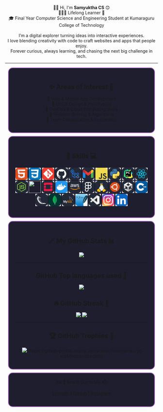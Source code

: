 <p align="center">
  👋🏻 Hi, I'm <b>Samyuktha CS</b> 😊<br>
  👩🏻‍💻 Lifelong Learner 🌟<br>
  🎓 Final Year Computer Science and Engineering Student at Kumaraguru College of Technology<br><br>
  I’m a digital explorer turning ideas into interactive experiences.<br>
  I love blending creativity with code to craft websites and apps that people enjoy.<br>
  Forever curious, always learning, and chasing the next big challenge in tech.
</p>


---

<div align="center" style="border:2px solid #9b59b6; border-radius:15px; padding:20px; margin:10px; background-color:#1e1e2f;">
<h2>✨ Areas of Interest 🔮</h2>
<p>
🔹 Web & Mobile App Development <br>
🔹 UI/UX Design & Prototyping <br>
🔹 DevOps & Cloud Computing :AWS <br>
🔹 Problem-Solving & Algorithms <br>
🔹 Team Collaboration & Leadership
</p>
</div>

<div align="center" style="border:2px solid #9b59b6; border-radius:15px; padding:20px; margin:10px; background-color:#1e1e2f;">
<h2> 🚀 Skills 💻</h2>
<p>
<img src="https://github.com/tandpfun/skill-icons/blob/main/icons/HTML.svg" width="40" height="40" />
<img src="https://github.com/tandpfun/skill-icons/blob/main/icons/CSS.svg" width="40" height="40" />
<img src="https://github.com/tandpfun/skill-icons/blob/main/icons/Git.svg" width="40" height="40"/>
<img src="https://github.com/tandpfun/skill-icons/blob/main/icons/Github-Dark.svg" width="40" height="40"/>
<img src="https://github.com/tandpfun/skill-icons/blob/main/icons/GithubActions-Dark.svg" width="40" height="40"/>
<img src="https://github.com/tandpfun/skill-icons/blob/main/icons/Gmail-Dark.svg" width="40" height="40"/>
<img src="https://github.com/tandpfun/skill-icons/blob/main/icons/JavaScript.svg" width="40" height="40" />
<img src="https://github.com/tandpfun/skill-icons/blob/main/icons/Python-Dark.svg" width="40" height="40" />
<img src="https://github.com/tandpfun/skill-icons/blob/main/icons/PyCharm-Dark.svg" width="40" height="40" />
<img src="https://github.com/tandpfun/skill-icons/blob/main/icons/React-Dark.svg" width="40" height="40" />
<img src="https://github.com/tandpfun/skill-icons/blob/main/icons/NodeJS-Dark.svg" width="40" height="40" />
<img src="https://github.com/tandpfun/skill-icons/blob/main/icons/Kali-Dark.svg" width="40" height="40" />
<img src="https://github.com/tandpfun/skill-icons/blob/main/icons/OpenStack-Dark.svg" width="40" height="40" />
<img src="https://github.com/tandpfun/skill-icons/blob/main/icons/Docker.svg" width="40" height="40" />
<img src="https://github.com/tandpfun/skill-icons/blob/main/icons/AWS-Dark.svg" width="40" height="40" />
<img src="https://github.com/tandpfun/skill-icons/blob/main/icons/Figma-Dark.svg" width="40" height="40"/>
<img src="https://github.com/tandpfun/skill-icons/blob/main/icons/Linux-Dark.svg" width="40" height="40"/>
<img src="https://github.com/tandpfun/skill-icons/blob/main/icons/Ubuntu-Dark.svg" width="40" height="40"/>
<img src="https://github.com/tandpfun/skill-icons/blob/main/icons/Unity-Dark.svg" width="40" height="40"/>
<img src="https://github.com/tandpfun/skill-icons/blob/main/icons/CPP.svg" width="40" height="40" />
<img src="https://github.com/tandpfun/skill-icons/blob/main/icons/Flask-Dark.svg"width="40" height="40" />
<img src="https://github.com/tandpfun/skill-icons/blob/main/icons/MongoDB.svg" width="40" height="40"/>
<img src="https://github.com/tandpfun/skill-icons/blob/main/icons/MySQL-Dark.svg" width="40" height="40"/>
<img src="https://github.com/tandpfun/skill-icons/blob/main/icons/SQLite.svg" width="40" height="40"/>
<img src="https://github.com/tandpfun/skill-icons/blob/main/icons/VSCode-Dark.svg" width="40" height="40"/>
<img src="https://github.com/tandpfun/skill-icons/blob/main/icons/Instagram.svg" width="40" height="40"/>
<img src="https://github.com/tandpfun/skill-icons/blob/main/icons/LinkedIn.svg" width="40" height="40"/>

</p>
</div>

<div align="center" style="border:2px solid #9b59b6; border-radius:15px; padding:20px; margin:10px; background-color:#1e1e2f;">
<h2>🪄 My GitHub Stats 📊</h2>
<p align="center">

 <img src="https://github-readme-stats.vercel.app/api?username=sam040804&show_icons=true&theme=radical" width="600"/>
</p>

---
<h2> GitHub Top languages used 🏅</h2>
<p align="center">
   <img src="https://github-readme-stats.vercel.app/api/top-langs/?username=sam040804&layout=compact&theme=radical" width="600"/>
</p>

<h2>🔥 GitHub Streak 🌟</h2>
<p align="center">
  <img src="https://streak-stats.demolab.com/?user=sam040804&theme=radical " width="600"/>
  <img src="https://git.io/streak-stats"/>
</p>

---

<h2>🏆 GitHub Trophies 🏅</h2>
    <p align="center">
 [ <img src="https://github-profile-trophy.vercel.app/?username=sam040804&theme=radical&no-frame=true&margin-w=10&column=7" />](https://github-profile-trophy.vercel.app/?username=ryo-ma&theme=onedark)
</p>



</div>

<div align="center" style="border:2px solid #9b59b6; border-radius:15px; padding:20px; margin:10px; background-color:#1e1e2f;">
## 💌 Reach Out to Me 📬
<p>
<a href="https://www.linkedin.com/in/samyuktha-cs-47311a257/" target="_blank">LinkedIn</a> | 
<a href="https://github.com/sam040804-git" target="_blank">GitHub</a> | 
<a href="https://www.instagram.com/_samyuktha_sethilkumar_/" target="_blank">Instagram</a>
</p>
</div>
